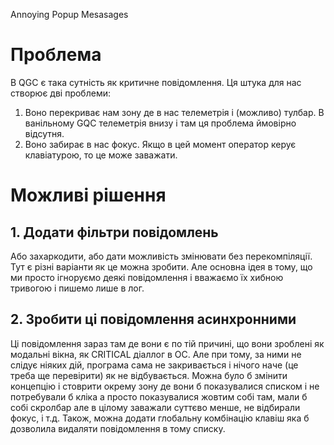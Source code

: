 Annoying Popup Mesasages

# Проблема

В QGC є така сутність як критичне повідомлення. Ця штука для нас створює дві проблеми:
1) Воно перекриває нам зону де в нас телеметрія і (можливо) тулбар. В ванільному GQC телеметрія внизу і там ця проблема ймовірно відсутня.
2) Воно забирає в нас фокус. Якщо в цей момент оператор керує клавіатурою, то це може заважати.

# Можливі рішення

## 1. Додати фільтри повідомлень
Або захаркодити, або дати можливість змінювати без перекомпіляції. Тут є різні варіанти як це можна зробити. Але основна ідея в тому, що ми просто ігноруємо деякі повідомлення і вважаємо їх хибною тривогою і пишемо лише в лог.

## 2. Зробити ці повідомлення асинхронними

Ці повідомлення зараз там де вони є по тій причині, що вони зроблені як модальні вікна, як CRITICAL діаллог в ОС. Але при тому, за ними не слідує ніяких дій, програма сама не закривається і нічого наче (це треба ще перевірити) як не відбувається. Можна було б змінити концепцію і стоврити окрему зону де вони б показувалися списком і не потребували б кліка а просто показувалися жовтим собі там, мали б собі скролбар але в цілому заважали суттєво менше, не відбирали фокус, і т.д. Також, можна додати глобальну комбінацію клавіш яка б дозволила видаляти повідомлення в тому списку.

